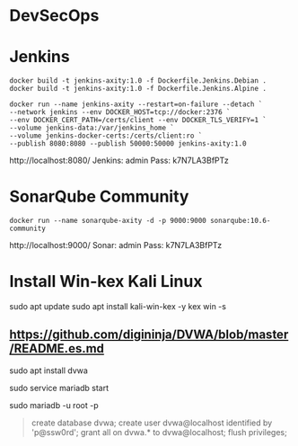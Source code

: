 # DevSecOps

# Jenkins
```shell
docker build -t jenkins-axity:1.0 -f Dockerfile.Jenkins.Debian .
docker build -t jenkins-axity:1.0 -f Dockerfile.Jenkins.Alpine .
```

```shell
docker run --name jenkins-axity --restart=on-failure --detach `
--network jenkins --env DOCKER_HOST=tcp://docker:2376 `
--env DOCKER_CERT_PATH=/certs/client --env DOCKER_TLS_VERIFY=1 `
--volume jenkins-data:/var/jenkins_home `
--volume jenkins-docker-certs:/certs/client:ro `
--publish 8080:8080 --publish 50000:50000 jenkins-axity:1.0
```

http://localhost:8080/
Jenkins: admin
Pass: k7N7LA3BfPTz

# SonarQube Community
```shell
docker run --name sonarqube-axity -d -p 9000:9000 sonarqube:10.6-community
```
http://localhost:9000/
Sonar: admin
Pass: k7N7LA3BfPTz

# Install Win-kex Kali Linux
sudo apt update
sudo apt install kali-win-kex -y
kex win -s

## https://github.com/digininja/DVWA/blob/master/README.es.md
sudo apt install dvwa

sudo service mariadb start

sudo mariadb -u root -p

> create database dvwa;
> create user dvwa@localhost identified by 'p@ssw0rd';
> grant all on dvwa.* to dvwa@localhost;
> flush privileges;
